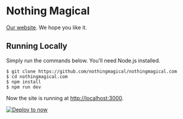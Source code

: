 # Nothing Magical

[Our website](http://nothingmagical.com). We hope you like it.

## Running Locally

Simply run the commands below. You’ll need Node.js installed.

```
$ git clone https://github.com/nothingmagical/nothingmagical.com
$ cd nothingmagical.com
$ npm install
$ npm run dev
```

Now the site is running at <http://localhost:3000>.

[![Deploy to now](https://deploy.now.sh/static/button.svg)](https://deploy.now.sh/?repo=https://github.com/nothingmagical/nothingmagical.com)
